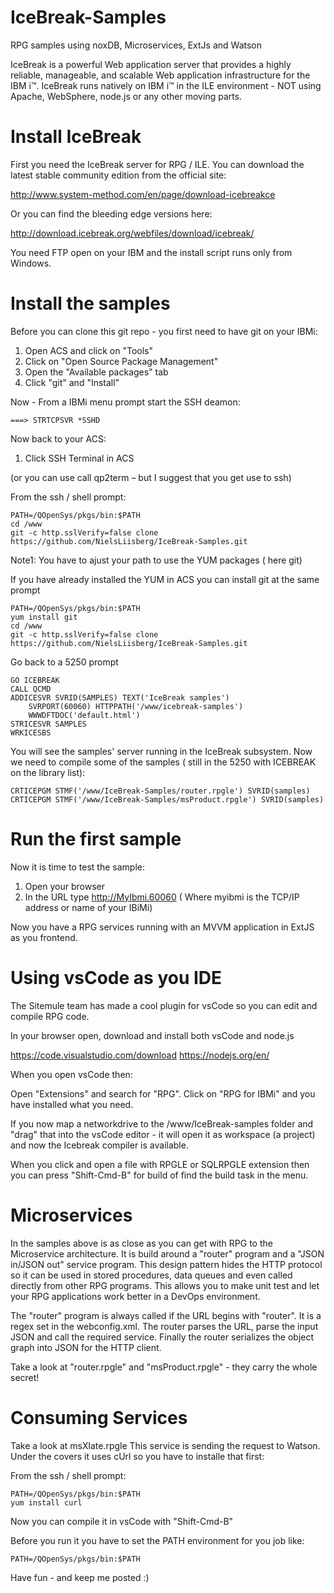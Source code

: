 # IceBreak-Samples
RPG samples using noxDB, Microservices, ExtJs and Watson

IceBreak is a powerful Web application server that provides a highly reliable, manageable, and scalable Web application infrastructure for the IBM i™. IceBreak runs natively on IBM i™ in the ILE environment - NOT using Apache, WebSphere, node.js or any other moving parts.

# Install IceBreak
First you need the IceBreak server for RPG / ILE. You can download the latest stable community edition from the official site:

http://www.system-method.com/en/page/download-icebreakce

Or you can find the bleeding edge versions here:

http://download.icebreak.org/webfiles/download/icebreak/ 

You need FTP open on your IBM and the install script runs only from Windows.

# Install the samples

Before you can clone this git repo - you first need to have git on your IBMi:

1) Open ACS and click on "Tools"
2) Click on "Open Source Package Management"
3) Open the "Available packages" tab
4) Click "git" and "Install"

Now - From a IBMi menu prompt start the SSH deamon:

```
===> STRTCPSVR *SSHD
```

Now back to your ACS:

1) Click SSH Terminal in ACS

(or you can use call qp2term – but I suggest that you get use to ssh)

From the ssh / shell prompt:
```
PATH=/QOpenSys/pkgs/bin:$PATH
cd /www
git -c http.sslVerify=false clone https://github.com/NielsLiisberg/IceBreak-Samples.git
```
Note1: You have to ajust your path to use the YUM packages ( here git) 

If you have already installed the YUM in ACS you can install git at the same prompt
```
PATH=/QOpenSys/pkgs/bin:$PATH
yum install git
cd /www
git -c http.sslVerify=false clone https://github.com/NielsLiisberg/IceBreak-Samples.git
```

Go back to a 5250 prompt
```
GO ICEBREAK 
CALL QCMD
ADDICESVR SVRID(SAMPLES) TEXT('IceBreak samples') 
    SVRPORT(60060) HTTPPATH('/www/icebreak-samples') 
    WWWDFTDOC('default.html')          
STRICESVR SAMPLES
WRKICESBS 
```
You will see the samples' server running in the IceBreak subsystem. Now we need to compile some of the samples ( still in the 5250 with ICEBREAK on the library list):

```
CRTICEPGM STMF('/www/IceBreak-Samples/router.rpgle') SVRID(samples)
CRTICEPGM STMF('/www/IceBreak-Samples/msProduct.rpgle') SVRID(samples)
```

# Run the first sample
Now it is time to test the sample:

1) Open your browser
2) In the URL type  http://MyIbmi.60060  ( Where myibmi is the TCP/IP address or name of your IBiMi)

Now you have a RPG services running with an MVVM application in ExtJS as you frontend.

# Using vsCode as you IDE
The Sitemule team has made a cool plugin for vsCode so you can edit and compile RPG code.

In your browser open, download and install both vsCode and node.js 

https://code.visualstudio.com/download
https://nodejs.org/en/

When you open vsCode then:

Open "Extensions" and search for "RPG".
Click on "RPG for IBMi" and you have installed what you need.

If you now map a networkdrive to the /www/IceBreak-samples folder and "drag" that into the vsCode editor - it will open it as workspace (a project) and now the Icebreak compiler is available.

When you click and open a file with RPGLE or SQLRPGLE extension then you can press "Shift-Cmd-B" for build of find the build task in the menu.

# Microservices
In the samples above is as close as you can get with RPG to the Microservice architecture. It is build around a "router" program and a "JSON in/JSON out" service program. This design pattern hides the HTTP protocol so it can be used in stored procedures, data queues and even called directly from other RPG programs. This allows you to make unit test and let your RPG applications work better in a DevOps environment.

The "router" program is always called if the URL begins with "router". It is a regex set in the webconfig.xml. The router parses the URL, parse the input JSON and call the required service. Finally the router serializes the object graph into JSON for the HTTP client.

Take a look at "router.rpgle" and "msProduct.rpgle" - they carry the whole secret!


# Consuming Services
Take a look at msXlate.rpgle 
This service is sending the request to Watson. Under the covers it uses cUrl so you have to installe that first:

From the ssh / shell prompt:
```
PATH=/QOpenSys/pkgs/bin:$PATH
yum install curl
```

Now you can compile it in vsCode with "Shift-Cmd-B"

Before you run it you have to set the PATH environment for you job like:
```
PATH=/QOpenSys/pkgs/bin:$PATH
```


Have fun - and keep me posted :)




